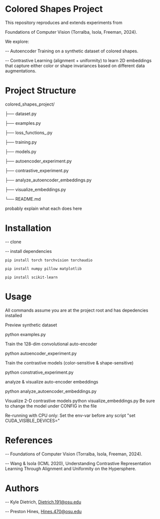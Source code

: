 ﻿# Colored Shapes Project

This repository reproduces and extends experiments from 

Foundations of Computer Vision (Torralba, Isola, Freeman, 2024). 

We explore:

-- Autoencoder Training on a synthetic dataset of colored shapes.

-- Contrastive Learning (alignment + uniformity) to learn 2D embeddings that capture either color or 
   shape invariances based on different data augmentations.

# Project Structure

colored_shapes_project/

  ├── dataset.py

  ├── examples.py
  
  ├── loss_functions_.py
  
  ├── training.py

  ├── models.py
  
  ├── autoencoder_experiment.py
  
  ├── contrastive_experiment.py

  ├── analyze_autoencoder_embeddings.py

  ├── visualize_embeddings.py
  
  └── README.md

probably explain what each does here

# Installation
-- clone 

-- install dependencies

	pip install torch torchvision torchaudio
 
	pip install numpy pillow matplotlib
 
	pip install scikit-learn

# Usage
All commands assume you are at the project root and has depedencies installed


Preview synthetic dataset

python examples.py


Train the 128-dim convolutional auto-encoder

python autoencoder_experiment.py


Train the contrastive models (color-sensitive & shape-sensitive)

python constrative_experiment.py


analyze & visualize auto-encoder embeddings

python analyze_autoencoder_embeddings.py


Visualize 2-D contrastive models
python visualize_embeddings.py
	Be sure to change the model under CONFIG in the file

Re-running with CPU only:
	Set the env-var before any script
 	"set CUDA_VISIBLE_DEVICES="
 

# References
-- Foundations of Computer Vision (Torralba, Isola, Freeman, 2024).

-- Wang & Isola (ICML 2020), Understanding Contrastive Representation 
		 Learning Through Alignment and Uniformity on the Hypersphere.

# Authors
-- Kyle Dietrich, Dietrich.191@osu.edu

-- Preston Hines, Hines.470@osu.edu
